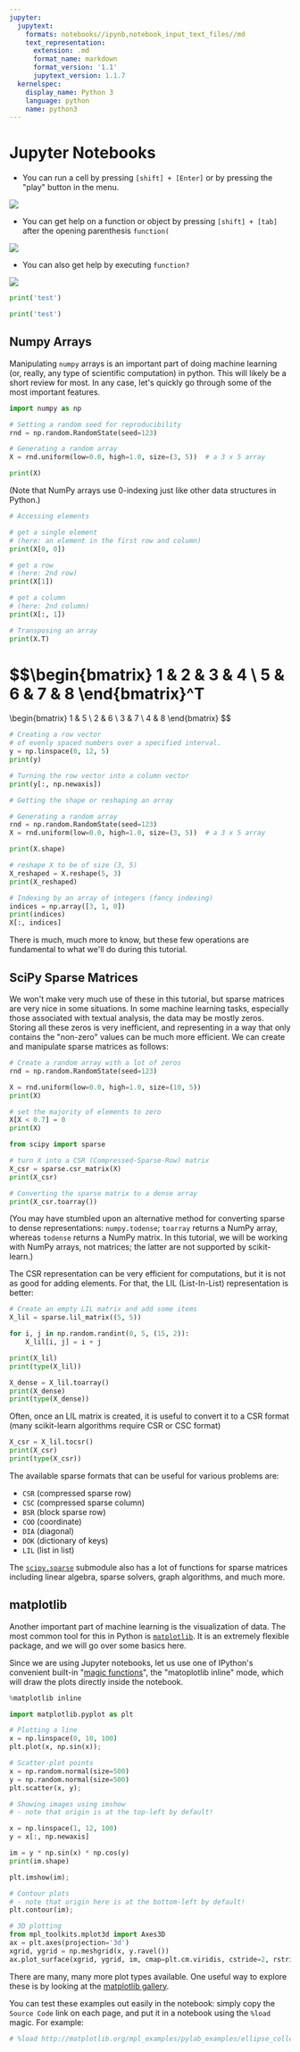 ```yaml
---
jupyter:
  jupytext:
    formats: notebooks//ipynb,notebook_input_text_files//md
    text_representation:
      extension: .md
      format_name: markdown
      format_version: '1.1'
      jupytext_version: 1.1.7
  kernelspec:
    display_name: Python 3
    language: python
    name: python3
---
```


Jupyter Notebooks
==================

* You can run a cell by pressing ``[shift] + [Enter]`` or by pressing the "play" button in the menu.

![](figures/ipython_run_cell.png)

* You can get help on a function or object by pressing ``[shift] + [tab]`` after the opening parenthesis ``function(``

![](figures/ipython_help-1.png)

* You can also get help by executing ``function?``

![](figures/ipython_help-2.png)

```python
print('test')
```

```python
print('test')
```

## Numpy Arrays


Manipulating `numpy` arrays is an important part of doing machine learning
(or, really, any type of scientific computation) in python.  This will likely
be a short review for most. In any case, let's quickly go through some of the most important features.

```python
import numpy as np

# Setting a random seed for reproducibility
rnd = np.random.RandomState(seed=123)

# Generating a random array
X = rnd.uniform(low=0.0, high=1.0, size=(3, 5))  # a 3 x 5 array

print(X)
```

(Note that NumPy arrays use 0-indexing just like other data structures in Python.)

```python
# Accessing elements

# get a single element 
# (here: an element in the first row and column)
print(X[0, 0])
```

```python
# get a row 
# (here: 2nd row)
print(X[1])
```

```python
# get a column
# (here: 2nd column)
print(X[:, 1])
```

```python
# Transposing an array
print(X.T)
```

$$\begin{bmatrix}
    1 & 2 & 3 & 4 \\
    5 & 6 & 7 & 8
\end{bmatrix}^T
= 
\begin{bmatrix}
    1 & 5 \\
    2 & 6 \\
    3 & 7 \\
    4 & 8
\end{bmatrix}
$$



```python
# Creating a row vector
# of evenly spaced numbers over a specified interval.
y = np.linspace(0, 12, 5)
print(y)
```

```python
# Turning the row vector into a column vector
print(y[:, np.newaxis])
```

```python
# Getting the shape or reshaping an array

# Generating a random array
rnd = np.random.RandomState(seed=123)
X = rnd.uniform(low=0.0, high=1.0, size=(3, 5))  # a 3 x 5 array

print(X.shape)
```

```python
# reshape X to be of size (3, 5)
X_reshaped = X.reshape(5, 3)
print(X_reshaped)
```

```python
# Indexing by an array of integers (fancy indexing)
indices = np.array([3, 1, 0])
print(indices)
X[:, indices]
```

There is much, much more to know, but these few operations are fundamental to what we'll
do during this tutorial.


## SciPy Sparse Matrices


We won't make very much use of these in this tutorial, but sparse matrices are very nice
in some situations.  In some machine learning tasks, especially those associated
with textual analysis, the data may be mostly zeros.  Storing all these zeros is very
inefficient, and representing in a way that only contains the "non-zero" values can be much more efficient.  We can create and manipulate sparse matrices as follows:

```python
# Create a random array with a lot of zeros
rnd = np.random.RandomState(seed=123)

X = rnd.uniform(low=0.0, high=1.0, size=(10, 5))
print(X)
```

```python
# set the majority of elements to zero
X[X < 0.7] = 0
print(X)
```

```python
from scipy import sparse

# turn X into a CSR (Compressed-Sparse-Row) matrix
X_csr = sparse.csr_matrix(X)
print(X_csr)
```

```python
# Converting the sparse matrix to a dense array
print(X_csr.toarray())
```

(You may have stumbled upon an alternative method for converting sparse to dense representations: `numpy.todense`; `toarray` returns a NumPy array, whereas `todense` returns a NumPy matrix. In this tutorial, we will be working with NumPy arrays, not matrices; the latter are not supported by scikit-learn.)


The CSR representation can be very efficient for computations, but it is not
as good for adding elements.  For that, the LIL (List-In-List) representation
is better:

```python
# Create an empty LIL matrix and add some items
X_lil = sparse.lil_matrix((5, 5))

for i, j in np.random.randint(0, 5, (15, 2)):
    X_lil[i, j] = i + j

print(X_lil)
print(type(X_lil))
```

```python
X_dense = X_lil.toarray()
print(X_dense)
print(type(X_dense))
```

Often, once an LIL matrix is created, it is useful to convert it to a CSR format
(many scikit-learn algorithms require CSR or CSC format)

```python
X_csr = X_lil.tocsr()
print(X_csr)
print(type(X_csr))
```

The available sparse formats that can be useful for various problems are:

- `CSR` (compressed sparse row)
- `CSC` (compressed sparse column)
- `BSR` (block sparse row)
- `COO` (coordinate)
- `DIA` (diagonal)
- `DOK` (dictionary of keys)
- `LIL` (list in list)

The [``scipy.sparse``](http://docs.scipy.org/doc/scipy/reference/sparse.html) submodule also has a lot of functions for sparse matrices
including linear algebra, sparse solvers, graph algorithms, and much more.


## matplotlib


Another important part of machine learning is the visualization of data.  The most common
tool for this in Python is [`matplotlib`](http://matplotlib.org).  It is an extremely flexible package, and
we will go over some basics here.

Since we are using Jupyter notebooks, let us use one of IPython's convenient built-in "[magic functions](https://ipython.org/ipython-doc/3/interactive/magics.html)", the "matoplotlib inline" mode, which will draw the plots directly inside the notebook.

```python
%matplotlib inline
```

```python
import matplotlib.pyplot as plt
```

```python
# Plotting a line
x = np.linspace(0, 10, 100)
plt.plot(x, np.sin(x));
```

```python
# Scatter-plot points
x = np.random.normal(size=500)
y = np.random.normal(size=500)
plt.scatter(x, y);
```

```python
# Showing images using imshow
# - note that origin is at the top-left by default!

x = np.linspace(1, 12, 100)
y = x[:, np.newaxis]

im = y * np.sin(x) * np.cos(y)
print(im.shape)

plt.imshow(im);
```

```python
# Contour plots 
# - note that origin here is at the bottom-left by default!
plt.contour(im);
```

```python
# 3D plotting
from mpl_toolkits.mplot3d import Axes3D
ax = plt.axes(projection='3d')
xgrid, ygrid = np.meshgrid(x, y.ravel())
ax.plot_surface(xgrid, ygrid, im, cmap=plt.cm.viridis, cstride=2, rstride=2, linewidth=0);
```

There are many, many more plot types available.  One useful way to explore these is by
looking at the [matplotlib gallery](http://matplotlib.org/gallery.html).

You can test these examples out easily in the notebook: simply copy the ``Source Code``
link on each page, and put it in a notebook using the ``%load`` magic.
For example:

```python
# %load http://matplotlib.org/mpl_examples/pylab_examples/ellipse_collection.py
```
